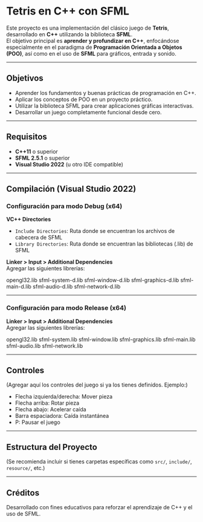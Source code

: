 # Tetris en C++ con SFML

Este proyecto es una implementación del clásico juego de **Tetris**, desarrollado en **C++** utilizando la biblioteca **SFML**.  
El objetivo principal es **aprender y profundizar en C++**, enfocándose especialmente en el paradigma de **Programación Orientada a Objetos (POO)**, así como en el uso de **SFML** para gráficos, entrada y sonido.

---

## Objetivos

- Aprender los fundamentos y buenas prácticas de programación en C++.
- Aplicar los conceptos de POO en un proyecto práctico.
- Utilizar la biblioteca SFML para crear aplicaciones gráficas interactivas.
- Desarrollar un juego completamente funcional desde cero.

---

## Requisitos

- **C++11** o superior  
- **SFML 2.5.1** o superior  
- **Visual Studio 2022** (u otro IDE compatible)

---

## Compilación (Visual Studio 2022)

### Configuración para modo **Debug** (x64)

**VC++ Directories**  
- `Include Directories`: Ruta donde se encuentran los archivos de cabecera de SFML  
- `Library Directories`: Ruta donde se encuentran las bibliotecas (.lib) de SFML  

**Linker > Input > Additional Dependencies**  
Agregar las siguientes librerías:

opengl32.lib
sfml-system-d.lib
sfml-window-d.lib
sfml-graphics-d.lib
sfml-main-d.lib
sfml-audio-d.lib
sfml-network-d.lib

---

### Configuración para modo **Release** (x64)

**Linker > Input > Additional Dependencies**  
Agregar las siguientes librerías:

opengl32.lib
sfml-system.lib
sfml-window.lib
sfml-graphics.lib
sfml-main.lib
sfml-audio.lib
sfml-network.lib

---

## Controles

(Agregar aquí los controles del juego si ya los tienes definidos. Ejemplo:)  
- Flecha izquierda/derecha: Mover pieza  
- Flecha arriba: Rotar pieza  
- Flecha abajo: Acelerar caída  
- Barra espaciadora: Caída instantánea  
- P: Pausar el juego  

---

## Estructura del Proyecto

(Se recomienda incluir si tienes carpetas específicas como `src/`, `include/`, `resource/`, etc.)

---

## Créditos

Desarrollado con fines educativos para reforzar el aprendizaje de C++ y el uso de SFML.
